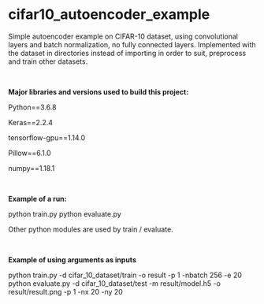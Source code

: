 # cifar10_autoencoder_example

Simple autoencoder example on CIFAR-10 dataset, 
using convolutional layers and batch normalization, no fully connected layers.
Implemented with the dataset in directories instead of importing in order to suit, preprocess and train other datasets.

<p>&nbsp;</p>
<b>Major libraries and versions used to build this project:</b>

Python==3.6.8

Keras==2.2.4

tensorflow-gpu==1.14.0

Pillow==6.1.0

numpy==1.18.1

<p>&nbsp;</p>
<b>Example of a run:</b>

python train.py
python evaluate.py

Other python modules are used by train / evaluate.

<p>&nbsp;</p>
<b>Example of using arguments as inputs</b>

python train.py -d cifar_10_dataset/train -o result -p 1 -nbatch 256 -e 20
python evaluate.py -d cifar_10_dataset/test -m result/model.h5 -o result/result.png -p 1 -nx 20 -ny 20
